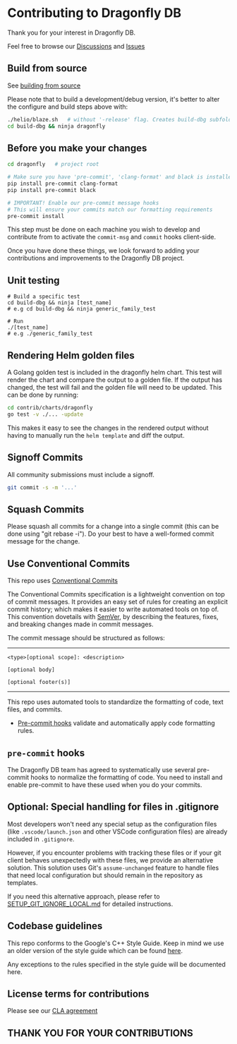 # Contributing to Dragonfly DB

Thank you for your interest in Dragonfly DB.

Feel free to browse our [Discussions](https://github.com/dragonflydb/dragonfly/discussions) and [Issues](https://github.com/dragonflydb/dragonfly/issues)

## Build from source

See [building from source](./docs/build-from-source.md)

Please note that to build a development/debug version,
it's better to alter the configure and build steps above with:

```sh
./helio/blaze.sh   # without '-release' flag. Creates build-dbg subfolder
cd build-dbg && ninja dragonfly
```

## Before you make your changes

```sh
cd dragonfly   # project root

# Make sure you have 'pre-commit', 'clang-format' and black is installed
pip install pre-commit clang-format
pip install pre-commit black

# IMPORTANT! Enable our pre-commit message hooks
# This will ensure your commits match our formatting requirements
pre-commit install
```

This step must be done on each machine you wish to develop and contribute from to activate the `commit-msg` and `commit` hooks client-side.

Once you have done these things, we look forward to adding your contributions and improvements to the Dragonfly DB project.

## Unit testing

```
# Build a specific test
cd build-dbg && ninja [test_name]
# e.g cd build-dbg && ninja generic_family_test

# Run
./[test_name]
# e.g ./generic_family_test
```

## Rendering Helm golden files

A Golang golden test is included in the dragonfly helm chart. This test will render the chart and compare the output to a golden file. If the output has changed, the test will fail and the golden file will need to be updated. This can be done by running:

```bash
cd contrib/charts/dragonfly
go test -v ./... -update
```

This makes it easy to see the changes in the rendered output without having to manually run the `helm template` and diff the output.

## Signoff Commits

All community submissions must include a signoff.

```bash
git commit -s -m '...'
```

## Squash Commits

Please squash all commits for a change into a single commit (this can be done using "git rebase -i"). Do your best to have a well-formed commit message for the change.

## Use Conventional Commits

This repo uses [Conventional Commits](https://www.conventionalcommits.org/en/v1.0.0/)

The Conventional Commits specification is a lightweight convention on top of commit messages.
It provides an easy set of rules for creating an explicit commit history;
which makes it easier to write automated tools on top of.
This convention dovetails with [SemVer](http://semver.org),
by describing the features, fixes, and breaking changes made in commit messages.

The commit message should be structured as follows:

---

```
<type>[optional scope]: <description>

[optional body]

[optional footer(s)]
```

---

This repo uses automated tools to standardize the formatting of code, text files, and commits.

- [Pre-commit hooks](#pre-commit-hooks) validate and automatically apply code
   formatting rules.

## `pre-commit` hooks

The Dragonfly DB team has agreed to systematically use several pre-commit hooks to
normalize the formatting of code. You need to install and enable pre-commit to have these used
when you do your commits.

## Optional: Special handling for files in .gitignore

Most developers won't need any special setup as the configuration files (like `.vscode/launch.json` and other VSCode configuration files) are already included in `.gitignore`.

However, if you encounter problems with tracking these files or if your git client behaves unexpectedly with these files, we provide an alternative solution. This solution uses Git's `assume-unchanged` feature to handle files that need local configuration but should remain in the repository as templates.

If you need this alternative approach, please refer to [SETUP_GIT_IGNORE_LOCAL.md](./tools/local/SETUP_GIT_IGNORE_LOCAL.md) for detailed instructions.

## Codebase guidelines

This repo conforms to the Google's C++ Style Guide. Keep in mind we use an older version of the
style guide which can be found [here](https://github.com/google/styleguide/blob/505ba68c74eb97e6966f60907ce893001bedc706/cppguide.html).

Any exceptions to the rules specified in the style guide will be documented here.

## License terms for contributions

Please see our [CLA agreement](./CLA.txt)

## THANK YOU FOR YOUR CONTRIBUTIONS
